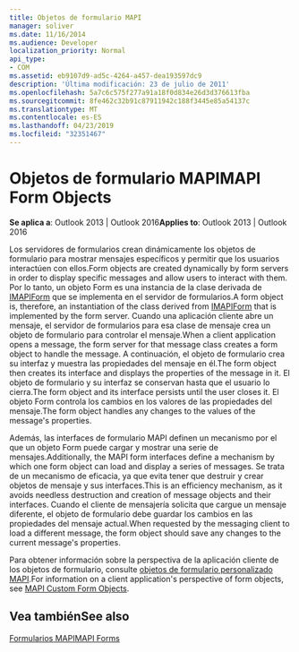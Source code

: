 ```yaml
---
title: Objetos de formulario MAPI
manager: soliver
ms.date: 11/16/2014
ms.audience: Developer
localization_priority: Normal
api_type:
- COM
ms.assetid: eb9107d9-ad5c-4264-a457-dea193597dc9
description: 'Última modificación: 23 de julio de 2011'
ms.openlocfilehash: 5a7c6c575f277a91a18f0d834e26d3d376613fba
ms.sourcegitcommit: 8fe462c32b91c87911942c188f3445e85a54137c
ms.translationtype: MT
ms.contentlocale: es-ES
ms.lasthandoff: 04/23/2019
ms.locfileid: "32351467"
---
```

# <a name="mapi-form-objects"></a><span data-ttu-id="34291-103">Objetos de formulario MAPI</span><span class="sxs-lookup"><span data-stu-id="34291-103">MAPI Form Objects</span></span>

  
  
<span data-ttu-id="34291-104">**Se aplica a**: Outlook 2013 | Outlook 2016</span><span class="sxs-lookup"><span data-stu-id="34291-104">**Applies to**: Outlook 2013 | Outlook 2016</span></span> 
  
<span data-ttu-id="34291-105">Los servidores de formularios crean dinámicamente los objetos de formulario para mostrar mensajes específicos y permitir que los usuarios interactúen con ellos.</span><span class="sxs-lookup"><span data-stu-id="34291-105">Form objects are created dynamically by form servers in order to display specific messages and allow users to interact with them.</span></span> <span data-ttu-id="34291-106">Por lo tanto, un objeto Form es una instancia de la clase derivada de [IMAPIForm](imapiformiunknown.md) que se implementa en el servidor de formularios.</span><span class="sxs-lookup"><span data-stu-id="34291-106">A form object is, therefore, an instantiation of the class derived from [IMAPIForm](imapiformiunknown.md) that is implemented by the form server.</span></span> <span data-ttu-id="34291-107">Cuando una aplicación cliente abre un mensaje, el servidor de formularios para esa clase de mensaje crea un objeto de formulario para controlar el mensaje.</span><span class="sxs-lookup"><span data-stu-id="34291-107">When a client application opens a message, the form server for that message class creates a form object to handle the message.</span></span> <span data-ttu-id="34291-108">A continuación, el objeto de formulario crea su interfaz y muestra las propiedades del mensaje en él.</span><span class="sxs-lookup"><span data-stu-id="34291-108">The form object then creates its interface and displays the properties of the message in it.</span></span> <span data-ttu-id="34291-109">El objeto de formulario y su interfaz se conservan hasta que el usuario lo cierra.</span><span class="sxs-lookup"><span data-stu-id="34291-109">The form object and its interface persists until the user closes it.</span></span> <span data-ttu-id="34291-110">El objeto Form controla los cambios en los valores de las propiedades del mensaje.</span><span class="sxs-lookup"><span data-stu-id="34291-110">The form object handles any changes to the values of the message's properties.</span></span> 
  
<span data-ttu-id="34291-111">Además, las interfaces de formulario MAPI definen un mecanismo por el que un objeto Form puede cargar y mostrar una serie de mensajes.</span><span class="sxs-lookup"><span data-stu-id="34291-111">Additionally, the MAPI form interfaces define a mechanism by which one form object can load and display a series of messages.</span></span> <span data-ttu-id="34291-112">Se trata de un mecanismo de eficacia, ya que evita tener que destruir y crear objetos de mensaje y sus interfaces.</span><span class="sxs-lookup"><span data-stu-id="34291-112">This is an efficiency mechanism, as it avoids needless destruction and creation of message objects and their interfaces.</span></span> <span data-ttu-id="34291-113">Cuando el cliente de mensajería solicita que cargue un mensaje diferente, el objeto de formulario debe guardar los cambios en las propiedades del mensaje actual.</span><span class="sxs-lookup"><span data-stu-id="34291-113">When requested by the messaging client to load a different message, the form object should save any changes to the current message's properties.</span></span>
  
<span data-ttu-id="34291-114">Para obtener información sobre la perspectiva de la aplicación cliente de los objetos de formulario, consulte [objetos de formulario personalizado MAPI](mapi-custom-form-objects.md).</span><span class="sxs-lookup"><span data-stu-id="34291-114">For information on a client application's perspective of form objects, see [MAPI Custom Form Objects](mapi-custom-form-objects.md).</span></span>
  
## <a name="see-also"></a><span data-ttu-id="34291-115">Vea también</span><span class="sxs-lookup"><span data-stu-id="34291-115">See also</span></span>



[<span data-ttu-id="34291-116">Formularios MAPI</span><span class="sxs-lookup"><span data-stu-id="34291-116">MAPI Forms</span></span>](mapi-forms.md)

